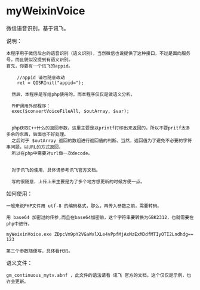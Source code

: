myWeixinVoice
=============

微信语音识别，基于讯飞。


说明：
    
    本程序用于微信后台的语音识别（语义识别），当然微信也说提供了这种接口，不过是面向服务号，而且貌似没提到有语义识别。
    首先，你要有一个讯飞的appid。
    
    	//appid 请勿随意改动
	    ret = QISRInit("appid=");
	    
	  然后，本程序是写给php使用的，而本程序仅仅是做语义分析。
	  
	  PHP调用外部程序：
	  exec($convertVoiceFileAll, $outArray, $var);
	  
	  
	  php获取C++什么的返回参数，这里主要是以printf打印出来返回的，所以不要pritf太多多余的东西，后面也不好处理。
	  之后对于 $outArray 返回的数组进行返回值的判断。当然，返回值为了避免不必要的字符串问题，以URL的方式返回，
	  所以在php中需要对url做一次decode。
	  
	  
	  对于讯飞的使用，具体请参考讯飞官方文档。
	  
	  写的很随意，上传上来主要是为了多个地方想更新的时候方便一点。
	  

如何使用：

    一般来说PHP文件用 utf-8 的编码格式，那么，再传入参数之前，需要转码。
    
    用 base64 加密过的传参,而且在base64加密前，这个字符串要转换为GBK2312，也就需要在php中进行。
    
    myWeixinVoice.exe ZDpcVm9pY2VGaWxlXLe4vPpfMjAxMzExMDdfMTIyOTI2Lndhdg== 123
    
    第三个参数随便写，具体看代码。
    
    
语义文件：
    
    gm_continuous_mytv.abnf ，此文件的语法请看 讯飞 官方的文档。这个仅仅是示例，也许会更新。
